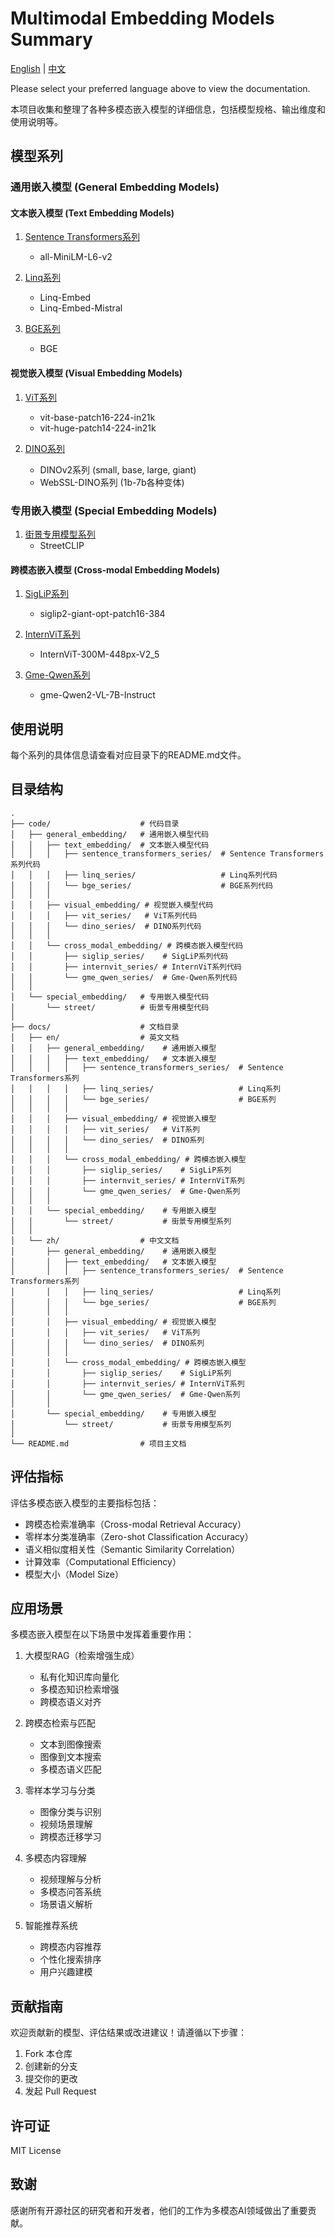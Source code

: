 # Multimodal Embedding Models Summary

[English](docs/en/README.md) | [中文](docs/zh/README.md)

Please select your preferred language above to view the documentation.

本项目收集和整理了各种多模态嵌入模型的详细信息，包括模型规格、输出维度和使用说明等。

## 模型系列



### 通用嵌入模型 (General Embedding Models)

#### 文本嵌入模型 (Text Embedding Models)
1. [Sentence Transformers系列](docs/en/general_embedding/text_embedding/sentence_transformers_series/README.md)
   - all-MiniLM-L6-v2

2. [Linq系列](docs/en/general_embedding/text_embedding/linq_series/README.md)
   - Linq-Embed
   - Linq-Embed-Mistral

3. [BGE系列](docs/en/general_embedding/text_embedding/bge_series/README.md)
   - BGE

#### 视觉嵌入模型 (Visual Embedding Models)
1. [ViT系列](docs/en/general_embedding/visual_embedding/vit_series/README.md)
   - vit-base-patch16-224-in21k
   - vit-huge-patch14-224-in21k

2. [DINO系列](docs/en/general_embedding/visual_embedding/dino_series/README.md)
   - DINOv2系列 (small, base, large, giant)
   - WebSSL-DINO系列 (1b-7b各种变体)

### 专用嵌入模型 (Special Embedding Models)
1. [街景专用模型系列](docs/en/special_embedding/street/README.md)
   - StreetCLIP

#### 跨模态嵌入模型 (Cross-modal Embedding Models)
1. [SigLiP系列](docs/en/general_embedding/cross_modal_embedding/siglip_series/README.md)
   - siglip2-giant-opt-patch16-384

2. [InternViT系列](docs/en/general_embedding/cross_modal_embedding/internvit_series/README.md)
   - InternViT-300M-448px-V2_5

3. [Gme-Qwen系列](docs/en/general_embedding/cross_modal_embedding/gme_qwen_series/README.md)
   - gme-Qwen2-VL-7B-Instruct

## 使用说明

每个系列的具体信息请查看对应目录下的README.md文件。

## 目录结构

```
.
├── code/                    # 代码目录
│   ├── general_embedding/   # 通用嵌入模型代码
│   │   ├── text_embedding/  # 文本嵌入模型代码
│   │   │   ├── sentence_transformers_series/  # Sentence Transformers系列代码
│   │   │   ├── linq_series/                   # Linq系列代码
│   │   │   └── bge_series/                    # BGE系列代码
│   │   │
│   │   ├── visual_embedding/ # 视觉嵌入模型代码
│   │   │   ├── vit_series/   # ViT系列代码
│   │   │   └── dino_series/  # DINO系列代码
│   │   │
│   │   └── cross_modal_embedding/ # 跨模态嵌入模型代码
│   │       ├── siglip_series/    # SigLiP系列代码
│   │       ├── internvit_series/ # InternViT系列代码
│   │       └── gme_qwen_series/  # Gme-Qwen系列代码
│   │
│   └── special_embedding/   # 专用嵌入模型代码
│       └── street/          # 街景专用模型代码
│
├── docs/                    # 文档目录
│   ├── en/                  # 英文文档
│   │   ├── general_embedding/    # 通用嵌入模型
│   │   │   ├── text_embedding/   # 文本嵌入模型
│   │   │   │   ├── sentence_transformers_series/  # Sentence Transformers系列
│   │   │   │   ├── linq_series/                   # Linq系列
│   │   │   │   └── bge_series/                    # BGE系列
│   │   │   │
│   │   │   ├── visual_embedding/ # 视觉嵌入模型
│   │   │   │   ├── vit_series/   # ViT系列
│   │   │   │   └── dino_series/  # DINO系列
│   │   │   │
│   │   │   └── cross_modal_embedding/ # 跨模态嵌入模型
│   │   │       ├── siglip_series/    # SigLiP系列
│   │   │       ├── internvit_series/ # InternViT系列
│   │   │       └── gme_qwen_series/  # Gme-Qwen系列
│   │   │
│   │   └── special_embedding/    # 专用嵌入模型
│   │       └── street/           # 街景专用模型系列
│   │
│   └── zh/                  # 中文文档
│       ├── general_embedding/    # 通用嵌入模型
│       │   ├── text_embedding/   # 文本嵌入模型
│       │   │   ├── sentence_transformers_series/  # Sentence Transformers系列
│       │   │   ├── linq_series/                   # Linq系列
│       │   │   └── bge_series/                    # BGE系列
│       │   │
│       │   ├── visual_embedding/ # 视觉嵌入模型
│       │   │   ├── vit_series/   # ViT系列
│       │   │   └── dino_series/  # DINO系列
│       │   │
│       │   └── cross_modal_embedding/ # 跨模态嵌入模型
│       │       ├── siglip_series/    # SigLiP系列
│       │       ├── internvit_series/ # InternViT系列
│       │       └── gme_qwen_series/  # Gme-Qwen系列
│       │
│       └── special_embedding/    # 专用嵌入模型
│           └── street/           # 街景专用模型系列
│
└── README.md                # 项目主文档
```

## 评估指标

评估多模态嵌入模型的主要指标包括：

- 跨模态检索准确率（Cross-modal Retrieval Accuracy）
- 零样本分类准确率（Zero-shot Classification Accuracy）
- 语义相似度相关性（Semantic Similarity Correlation）
- 计算效率（Computational Efficiency）
- 模型大小（Model Size）

## 应用场景

多模态嵌入模型在以下场景中发挥着重要作用：

1. 大模型RAG（检索增强生成）
   - 私有化知识库向量化
   - 多模态知识检索增强
   - 跨模态语义对齐

2. 跨模态检索与匹配
   - 文本到图像搜索
   - 图像到文本搜索
   - 多模态语义匹配

3. 零样本学习与分类
   - 图像分类与识别
   - 视频场景理解
   - 跨模态迁移学习

4. 多模态内容理解
   - 视频理解与分析
   - 多模态问答系统
   - 场景语义解析

5. 智能推荐系统
   - 跨模态内容推荐
   - 个性化搜索排序
   - 用户兴趣建模

## 贡献指南

欢迎贡献新的模型、评估结果或改进建议！请遵循以下步骤：

1. Fork 本仓库
2. 创建新的分支
3. 提交你的更改
4. 发起 Pull Request

## 许可证

MIT License

## 致谢

感谢所有开源社区的研究者和开发者，他们的工作为多模态AI领域做出了重要贡献。 